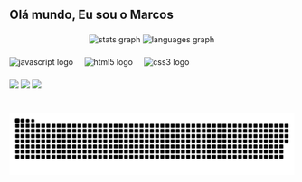 <h2 align="left">Olá mundo, Eu sou o Marcos</h2>

###

<div align="center">
  <img src="https://github-readme-stats.vercel.app/api?username=markvinx&hide_title=false&hide_rank=false&show_icons=true&include_all_commits=true&count_private=true&disable_animations=false&theme=gotham&locale=en&hide_border=false" height="150" alt="stats graph"  />
  <img src="https://github-readme-stats.vercel.app/api/top-langs?username=markvinx&locale=en&hide_title=false&layout=compact&card_width=320&langs_count=5&theme=gotham&hide_border=false" height="150" alt="languages graph"  />
</div>

###

###

<div align="left">
  <img src="https://cdn.jsdelivr.net/gh/devicons/devicon/icons/javascript/javascript-original.svg" height="30" alt="javascript logo"  />
  <img width="12" />
  <img src="https://cdn.jsdelivr.net/gh/devicons/devicon/icons/html5/html5-original.svg" height="30" alt="html5 logo"  />
  <img width="12" />
  <img src="https://cdn.jsdelivr.net/gh/devicons/devicon/icons/css3/css3-original.svg" height="30" alt="css3 logo"  />
  <img width="12" />
</div>

###

<div align="left">
  <a href="https://www.youtube.com/marcosvinicius2477" target="_blank"><img src="https://img.shields.io/badge/YouTube-FF0000?style=for-the-badge&logo=youtube&logoColor=white" target="_blank"></a>
  <a href="https://www.instagram.com/imark_vinicius/" target="_blank"><img src="https://img.shields.io/badge/-Instagram-%23E4405F?style=for-the-badge&logo=instagram&logoColor=white" target="_blank"></a>
  <a href="https://www.linkedin.com/in/marcosvinicius487/" target="_blank"><img src="https://img.shields.io/badge/-LinkedIn-%230077B5?style=for-the-badge&logo=linkedin&logoColor=white" target="_blank">  </a> 
</div>

###

<br clear="both">

<picture>
  <source media="(prefers-color-scheme: dark)" srcset="https://raw.githubusercontent.com/markvinx/markvinx/output/github-contribution-grid-snake-dark.svg">
  <source media="(prefers-color-scheme: light)" srcset="https://raw.githubusercontent.com/markvinx/markvinx/output/github-contribution-grid-snake.svg">
  <img alt="github contribution grid snake animation" src="https://raw.githubusercontent.com/markvinx/markvinx/output/github-contribution-grid-snake.svg">
</picture>

###
